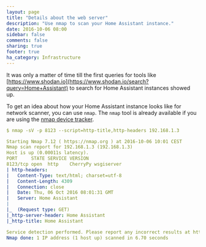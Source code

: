```yaml
---
layout: page
title: "Details about the web server"
description: "Use nmap to scan your Home Assistant instance."
date: 2016-10-06 08:00
sidebar: false
comments: false
sharing: true
footer: true
ha_category: Infrastructure
---
```


It was only a matter of time till the first queries for tools like [https://www.shodan.io](https://www.shodan.io/search?query=Home+Assistant) to search for Home Assistant instances showed up.

To get an idea about how your Home Assistant instance looks like for network scanner, you can use `nmap`. The `nmap` tool is already available if you are using the [nmap device tracker](/components/device_tracker/). 

```yaml
$ nmap -sV -p 8123 --script=http-title,http-headers 192.168.1.3

Starting Nmap 7.12 ( https://nmap.org ) at 2016-10-06 10:01 CEST
Nmap scan report for 192.168.1.3 (192.168.1.3)
Host is up (0.00011s latency).
PORT     STATE SERVICE VERSION
8123/tcp open  http    CherryPy wsgiserver
| http-headers: 
|   Content-Type: text/html; charset=utf-8
|   Content-Length: 4309
|   Connection: close
|   Date: Thu, 06 Oct 2016 08:01:31 GMT
|   Server: Home Assistant
|
|_  (Request type: GET)
|_http-server-header: Home Assistant
|_http-title: Home Assistant

Service detection performed. Please report any incorrect results at https://nmap.org/submit/ .
Nmap done: 1 IP address (1 host up) scanned in 6.70 seconds
```

